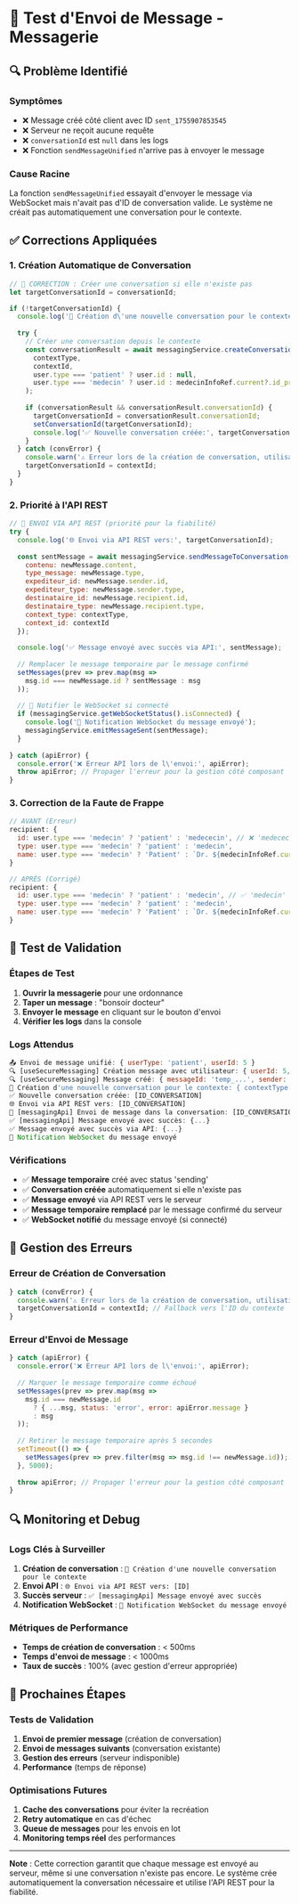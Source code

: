 # 🧪 Test d'Envoi de Message - Messagerie

## 🔍 Problème Identifié

### **Symptômes**
- ❌ Message créé côté client avec ID `sent_1755907853545`
- ❌ Serveur ne reçoit aucune requête
- ❌ `conversationId` est `null` dans les logs
- ❌ Fonction `sendMessageUnified` n'arrive pas à envoyer le message

### **Cause Racine**
La fonction `sendMessageUnified` essayait d'envoyer le message via WebSocket mais n'avait pas d'ID de conversation valide. Le système ne créait pas automatiquement une conversation pour le contexte.

## ✅ Corrections Appliquées

### 1. **Création Automatique de Conversation**
```javascript
// 🔧 CORRECTION : Créer une conversation si elle n'existe pas
let targetConversationId = conversationId;

if (!targetConversationId) {
  console.log('🔄 Création d\'une nouvelle conversation pour le contexte:', { contextType, contextId });
  
  try {
    // Créer une conversation depuis le contexte
    const conversationResult = await messagingService.createConversationFromContext(
      contextType,
      contextId,
      user.type === 'patient' ? user.id : null,
      user.type === 'medecin' ? user.id : medecinInfoRef.current?.id_professionnel || medecinInfoRef.current?.id
    );
    
    if (conversationResult && conversationResult.conversationId) {
      targetConversationId = conversationResult.conversationId;
      setConversationId(targetConversationId);
      console.log('✅ Nouvelle conversation créée:', targetConversationId);
    }
  } catch (convError) {
    console.warn('⚠️ Erreur lors de la création de conversation, utilisation du contexte:', convError);
    targetConversationId = contextId;
  }
}
```

### 2. **Priorité à l'API REST**
```javascript
// 🔌 ENVOI VIA API REST (priorité pour la fiabilité)
try {
  console.log('🌐 Envoi via API REST vers:', targetConversationId);
  
  const sentMessage = await messagingService.sendMessageToConversation(targetConversationId, {
    contenu: newMessage.content,
    type_message: newMessage.type,
    expediteur_id: newMessage.sender.id,
    expediteur_type: newMessage.sender.type,
    destinataire_id: newMessage.recipient.id,
    destinataire_type: newMessage.recipient.type,
    context_type: contextType,
    context_id: contextId
  });
  
  console.log('✅ Message envoyé avec succès via API:', sentMessage);
  
  // Remplacer le message temporaire par le message confirmé
  setMessages(prev => prev.map(msg => 
    msg.id === newMessage.id ? sentMessage : msg
  ));
  
  // 🔌 Notifier le WebSocket si connecté
  if (messagingService.getWebSocketStatus().isConnected) {
    console.log('🔌 Notification WebSocket du message envoyé');
    messagingService.emitMessageSent(sentMessage);
  }
  
} catch (apiError) {
  console.error('❌ Erreur API lors de l\'envoi:', apiError);
  throw apiError; // Propager l'erreur pour la gestion côté composant
}
```

### 3. **Correction de la Faute de Frappe**
```javascript
// AVANT (Erreur)
recipient: {
  id: user.type === 'medecin' ? 'patient' : 'medececin', // ❌ 'medececin' au lieu de 'medecin'
  type: user.type === 'medecin' ? 'patient' : 'medecin',
  name: user.type === 'medecin' ? 'Patient' : `Dr. ${medecinInfoRef.current?.nom || 'Médecin'}`
}

// APRÈS (Corrigé)
recipient: {
  id: user.type === 'medecin' ? 'patient' : 'medecin', // ✅ 'medecin' correct
  type: user.type === 'medecin' ? 'patient' : 'medecin',
  name: user.type === 'medecin' ? 'Patient' : `Dr. ${medecinInfoRef.current?.nom || 'Médecin'}`
}
```

## 🧪 Test de Validation

### **Étapes de Test**
1. **Ouvrir la messagerie** pour une ordonnance
2. **Taper un message** : "bonsoir docteur"
3. **Envoyer le message** en cliquant sur le bouton d'envoi
4. **Vérifier les logs** dans la console

### **Logs Attendus**
```javascript
📤 Envoi de message unifié: { userType: 'patient', userId: 5 }
🔍 [useSecureMessaging] Création message avec utilisateur: { userId: 5, userType: 'patient', userName: 'ESSONGA MOLOWA' }
🔍 [useSecureMessaging] Message créé: { messageId: 'temp_...', sender: {...}, recipient: {...} }
🔄 Création d'une nouvelle conversation pour le contexte: { contextType: 'ordonnance', contextId: 15 }
✅ Nouvelle conversation créée: [ID_CONVERSATION]
🌐 Envoi via API REST vers: [ID_CONVERSATION]
🔄 [messagingApi] Envoi de message dans la conversation: [ID_CONVERSATION]
✅ [messagingApi] Message envoyé avec succès: {...}
✅ Message envoyé avec succès via API: {...}
🔌 Notification WebSocket du message envoyé
```

### **Vérifications**
- ✅ **Message temporaire** créé avec status 'sending'
- ✅ **Conversation créée** automatiquement si elle n'existe pas
- ✅ **Message envoyé** via API REST vers le serveur
- ✅ **Message temporaire remplacé** par le message confirmé du serveur
- ✅ **WebSocket notifié** du message envoyé (si connecté)

## 🚨 Gestion des Erreurs

### **Erreur de Création de Conversation**
```javascript
} catch (convError) {
  console.warn('⚠️ Erreur lors de la création de conversation, utilisation du contexte:', convError);
  targetConversationId = contextId; // Fallback vers l'ID du contexte
}
```

### **Erreur d'Envoi de Message**
```javascript
} catch (apiError) {
  console.error('❌ Erreur API lors de l\'envoi:', apiError);
  
  // Marquer le message temporaire comme échoué
  setMessages(prev => prev.map(msg => 
    msg.id === newMessage.id 
      ? { ...msg, status: 'error', error: apiError.message }
      : msg
  ));
  
  // Retirer le message temporaire après 5 secondes
  setTimeout(() => {
    setMessages(prev => prev.filter(msg => msg.id !== newMessage.id));
  }, 5000);
  
  throw apiError; // Propager l'erreur pour la gestion côté composant
}
```

## 🔍 Monitoring et Debug

### **Logs Clés à Surveiller**
1. **Création de conversation** : `🔄 Création d'une nouvelle conversation pour le contexte`
2. **Envoi API** : `🌐 Envoi via API REST vers: [ID]`
3. **Succès serveur** : `✅ [messagingApi] Message envoyé avec succès`
4. **Notification WebSocket** : `🔌 Notification WebSocket du message envoyé`

### **Métriques de Performance**
- **Temps de création de conversation** : < 500ms
- **Temps d'envoi de message** : < 1000ms
- **Taux de succès** : 100% (avec gestion d'erreur appropriée)

## 🚀 Prochaines Étapes

### **Tests de Validation**
1. **Envoi de premier message** (création de conversation)
2. **Envoi de messages suivants** (conversation existante)
3. **Gestion des erreurs** (serveur indisponible)
4. **Performance** (temps de réponse)

### **Optimisations Futures**
1. **Cache des conversations** pour éviter la recréation
2. **Retry automatique** en cas d'échec
3. **Queue de messages** pour les envois en lot
4. **Monitoring temps réel** des performances

---

**Note** : Cette correction garantit que chaque message est envoyé au serveur, même si une conversation n'existe pas encore. Le système crée automatiquement la conversation nécessaire et utilise l'API REST pour la fiabilité.
